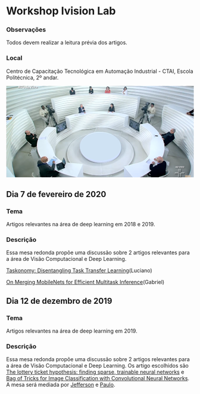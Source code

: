 # Workshop Ivision Lab

### Observações
Todos devem realizar a leitura prévia dos artigos. 

### Local
Centro de Capacitação Tecnológica em Automação Industrial - CTAI,  Escola Politécnica, 2º andar.

![Mesa Redonda](https://raw.githubusercontent.com/IvisionLab/workshop-ivision/master/imgs/mesa.png "Mesa Redonda")

## Dia 7 de fevereiro de 2020

### Tema
Artigos relevantes na área de deep learning em 2018 e 2019.

### Descrição

Essa mesa redonda propõe uma discussão sobre 2 artigos relevantes para a área de Visão Computacional e Deep Learning.

[Taskonomy: Disentangling Task Transfer Learning](http://taskonomy.stanford.edu/taskonomy_CVPR2018.pdf)(Luciano)

[On Merging MobileNets for Efficient Multitask Inference](http://www.emc2-ai.org/assets/docs/hpca-19/paper2.pdf)(Gabriel)

## Dia 12 de dezembro de 2019

### Tema
Artigos relevantes na área de deep learning em 2019.

### Descrição
Essa mesa redonda propõe uma discussão sobre 2 artigos relevantes para a área de Visão Computacional e Deep Learning.
Os artigo escolhidos são [The lottery ticket hypothesis: finding sparse, trainable neural networks](https://arxiv.org/pdf/1803.03635.pdf) e [Bag of Tricks for Image Classification with Convolutional Neural Networks](http://openaccess.thecvf.com/content_CVPR_2019/papers/He_Bag_of_Tricks_for_Image_Classification_with_Convolutional_Neural_Networks_CVPR_2019_paper.pdf).
A mesa será mediada por [Jefferson](https://github.com/jeffersonfs) e [Paulo](https://github.com/paulo-chagas).

